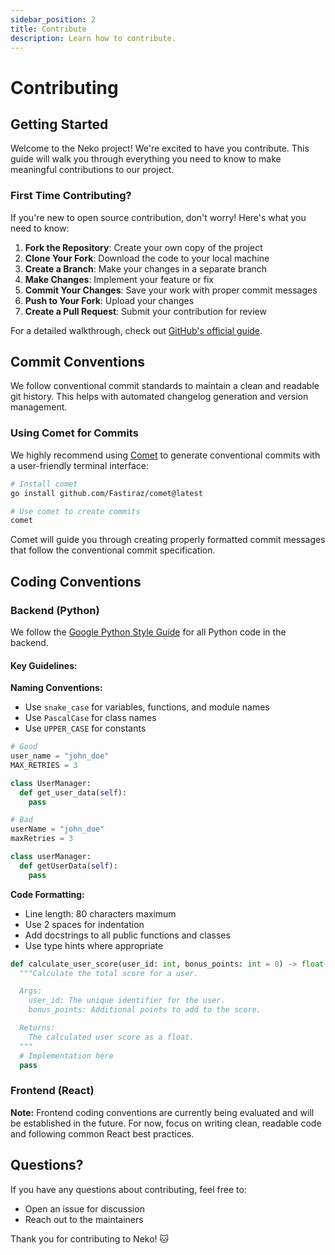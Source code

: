 ```yaml
---
sidebar_position: 2
title: Contribute
description: Learn how to contribute.
---
```


# Contributing

## Getting Started

Welcome to the Neko project! We're excited to have you contribute. This guide will walk you through everything you need to know to make meaningful contributions to our project.

### First Time Contributing?

If you're new to open source contribution, don't worry! Here's what you need to know:

1. **Fork the Repository**: Create your own copy of the project
2. **Clone Your Fork**: Download the code to your local machine
3. **Create a Branch**: Make your changes in a separate branch
4. **Make Changes**: Implement your feature or fix
5. **Commit Your Changes**: Save your work with proper commit messages
6. **Push to Your Fork**: Upload your changes
7. **Create a Pull Request**: Submit your contribution for review

For a detailed walkthrough, check out [GitHub's official guide](https://docs.github.com/en/get-started/exploring-projects-on-github/contributing-to-a-project).

## Commit Conventions

We follow conventional commit standards to maintain a clean and readable git history. This helps with automated changelog generation and version management.

### Using Comet for Commits

We highly recommend using [Comet](https://github.com/Fastiraz/comet) to generate conventional commits with a user-friendly terminal interface:

```bash
# Install comet
go install github.com/Fastiraz/comet@latest

# Use comet to create commits
comet
```

Comet will guide you through creating properly formatted commit messages that follow the conventional commit specification.

## Coding Conventions

### Backend (Python)

We follow the [Google Python Style Guide](https://google.github.io/styleguide/pyguide.html) for all Python code in the backend.

#### Key Guidelines:

**Naming Conventions:**
- Use `snake_case` for variables, functions, and module names
- Use `PascalCase` for class names
- Use `UPPER_CASE` for constants

```python
# Good
user_name = "john_doe"
MAX_RETRIES = 3

class UserManager:
  def get_user_data(self):
    pass

# Bad
userName = "john_doe"
maxRetries = 3

class userManager:
  def getUserData(self):
    pass
```

**Code Formatting:**
- Line length: 80 characters maximum
- Use 2 spaces for indentation
- Add docstrings to all public functions and classes
- Use type hints where appropriate

```python
def calculate_user_score(user_id: int, bonus_points: int = 0) -> float:
  """Calculate the total score for a user.

  Args:
    user_id: The unique identifier for the user.
    bonus_points: Additional points to add to the score.

  Returns:
    The calculated user score as a float.
  """
  # Implementation here
  pass
```

### Frontend (React)

**Note:** Frontend coding conventions are currently being evaluated and will be established in the future. For now, focus on writing clean, readable code and following common React best practices.

## Questions?

If you have any questions about contributing, feel free to:
- Open an issue for discussion
- Reach out to the maintainers

Thank you for contributing to Neko! 🐱
